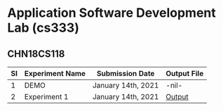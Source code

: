# Application Software Development Lab (cs333)

## CHN18CS118

| SI  | Experiment Name | Submission Date    | Output File                                                                       |
| --- | --------------- | ------------------ | --------------------------------------------------------------------------------- |
| 1   | DEMO            | January 14th, 2021 | -nil-                                                                             |
| 2   | Experiment 1    | January 14th, 2021 | [Output](https://github.com/ceccs18c59/cs333/blob/main/Experiment%201/output.png) |
